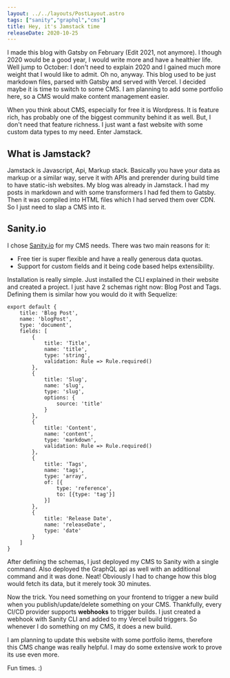 ```yaml
---
layout: ../../layouts/PostLayout.astro
tags: ["sanity","graphql","cms"]
title: Hey, it's Jamstack time
releaseDate: 2020-10-25
---
```

I made this blog with Gatsby on February (Edit 2021, not anymore). I though 2020 would be a good year, I would write more and have a healthier life. Well jump to October: I don't need to explain 2020 and I gained much more weight that I would like to admit. Oh no, anyway. This blog used to be just markdown files, parsed with Gatsby and served with Vercel. I decided maybe it is time to switch to some CMS. I am planning to add some portfolio here, so a CMS would make content management easier.

When you think about CMS, especially for free it is Wordpress. It is feature rich, has probably one of the biggest community behind it as well. But, I don't need that feature richness. I just want a fast website with some custom data types to my need. Enter Jamstack.

## What is Jamstack?
Jamstack is Javascript, Api, Markup stack. Basically you have your data as markup or a similar way, serve it with APIs and prerender during build time to have static-ish websites. My blog was already in Jamstack. I had my posts in markdown and with some transformers I had fed them to Gatsby. Then it was compiled into HTML files which I had served them over CDN. So I just need to slap a CMS into it.

## Sanity.io
I chose [Sanity.io](sanity.io) for my CMS needs. There was two main reasons for it:

+ Free tier is super flexible and have a really generous data quotas. 
+ Support for custom fields and it being code based helps extensibility.

Installation is really simple. Just installed the CLI explained in their website and created a project. I just have 2 schemas right now: Blog Post and Tags. Defining them is similar how you would do it with Sequelize:
````
export default {
    title: 'Blog Post',
    name: 'blogPost',
    type: 'document',
    fields: [
        {
            title: 'Title',
            name: 'title',
            type: 'string',
            validation: Rule => Rule.required()
        },
        {
            title: 'Slug',
            name: 'slug',
            type: 'slug',
            options: {
                source: 'title'
            }
        },
        {
            title: 'Content',
            name: 'content',
            type: 'markdown',
            validation: Rule => Rule.required()
        },
        {
            title: 'Tags',
            name: 'tags',
            type: 'array',
            of: [{
                type: 'reference',
                to: [{type: 'tag'}]
            }]
        },
        {
            title: 'Release Date',
            name: 'releaseDate',
            type: 'date'
        }
    ]
}
````

After defining the schemas, I just deployed my CMS to Sanity with a single command. Also deployed the GraphQL api as well with an additional command and it was done. Neat! Obviously I had to change how this blog would fetch its data, but it merely took 30 minutes. 

Now the trick. You need something on your frontend to trigger a new build when you publish/update/delete something on your CMS. Thankfully, every CI/CD provider supports **webhooks** to trigger builds. I just created a webhook with Sanity CLI and added to my Vercel build triggers. So whenever I do something on my CMS, it does a new build.

I am planning to update this website with some portfolio items, therefore this CMS change was really helpful. I may do some extensive work to prove its use even more. 

Fun times. :)